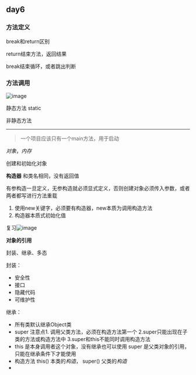 ## day6
### 方法定义

break和return区别

return结束方法，返回结果

break结束循环，或者跳出判断

### 方法调用

![image](https://user-images.githubusercontent.com/91414286/188770765-39350b5d-1100-4968-99a5-efdf1af35ffb.png)

静态方法 static

非静态方法

---

>一个项目应该只有一个main方法，用于启动

*对象*，*内存*

创建和初始化对象

**构造器**
和类名相同，没有返回值

有参构造一旦定义，无参构造就必须显式定义，否则创建对象必须传入参数，或者两者都写进行方法重载

1. 使用new关键字，必须要有构造器，new本质为调用构造方法
2. 构造器本质式初始化值

复习![image](https://user-images.githubusercontent.com/91414286/188784326-4d648ddb-3609-49f4-ae02-5e57d1c55dd6.png)

**对象的引用**

封装、继承、多态

封装：
- 安全性
- 接口
- 隐藏代码
- 可维护性

继承：
- 所有类默认继承Object类
- super 注意点1. 调用父类方法，必须在构造方法第一个 2.super只能出现在子类的方法或构造方法中 3.super和this不能同时调用构造方法
- this 是本身调用者这个对象，没有继承也可以使用 super 是父类对象的引用，只能在继承条件下才能使用
- 构造方法 this() 本类的*构造*，  super() 父类的*构造*
- 
